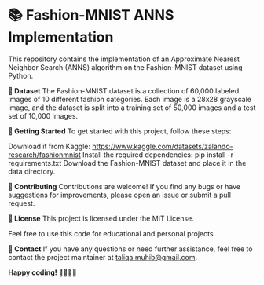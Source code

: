 # 📚 Fashion-MNIST ANNS Implementation
This repository contains the implementation of an Approximate Nearest Neighbor Search (ANNS) algorithm on the Fashion-MNIST dataset using Python.

**📖 Dataset**
The Fashion-MNIST dataset is a collection of 60,000 labeled images of 10 different fashion categories. Each image is a 28x28 grayscale image, and the dataset is split into a training set of 50,000 images and a test set of 10,000 images.

**🚀 Getting Started**
To get started with this project, follow these steps:

Download it from Kaggle: https://www.kaggle.com/datasets/zalando-research/fashionmnist
Install the required dependencies: pip install -r requirements.txt
Download the Fashion-MNIST dataset and place it in the data directory.

**🤝 Contributing**
Contributions are welcome! If you find any bugs or have suggestions for improvements, please open an issue or submit a pull request.

**📜 License**
This project is licensed under the MIT License.

Feel free to use this code for educational and personal projects.

**📧 Contact**
If you have any questions or need further assistance, feel free to contact the project maintainer at taliqa.muhib@gmail.com.

**Happy coding! 👩‍💻👨‍💻**
